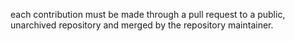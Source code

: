  each contribution must be made through a pull request to a public, unarchived repository and merged by the repository maintainer.
